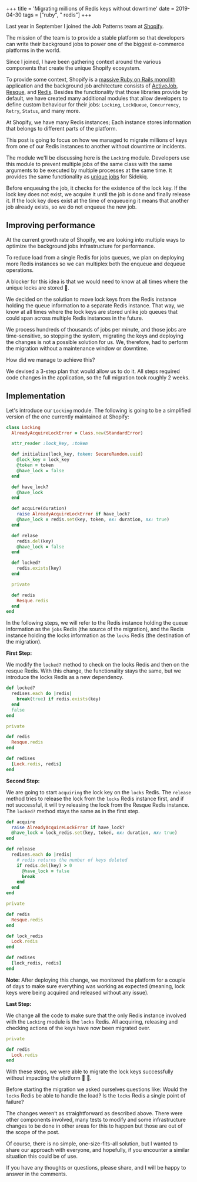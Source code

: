 +++
title = 'Migrating millions of Redis keys without downtime'
date = 2019-04-30
tags = ["ruby", " redis"]
+++

Last year in September I joined the Job Patterns team at [Shopify](https://www.shopify.com/).

The mission of the team is to provide a stable platform so that developers can write their background jobs to power one of the biggest e-commerce platforms in the world.



Since I joined, I have been gathering context around the various components that create the unique Shopify ecosystem.

To provide some context, Shopify is a [massive Ruby on Rails monolith](https://stackshare.io/shopify/e-commerce-at-scale-inside-shopifys-tech-stack) application and the background job architecture consists of [ActiveJob](https://edgeguides.rubyonrails.org/active_job_basics.html), [Resque](https://github.com/resque/resque), and [Redis](https://redis.io/). Besides the functionality that those libraries provide by default, we have created many additional modules that allow developers to define custom behaviour for their jobs: `Locking`, `LockQueue`, `Concurrency`, `Retry`, `Status`, and many more.

At Shopify, we have many Redis instances; Each instance stores information that belongs to different parts of the platform.

This post is going to focus on how we managed to migrate millions of keys from one of our Redis instances to another without downtime or incidents.

The module we'll be discussing here is the `Locking` module. Developers use this module to prevent multiple jobs of the same class with the same arguments to be executed by multiple processes at the same time. It provides the same functionality as [unique jobs](https://github.com/mhenrixon/sidekiq-unique-jobs) for Sidekiq.

Before enqueuing the job, it checks for the existence of the lock key. If the lock key does not exist, we acquire it until the job is done and finally release it. If the lock key does exist at the time of enqueueing it means that another job already exists, so we do not enqueue the new job.

## Improving performance

At the current growth rate of Shopify, we are looking into multiple ways to optimize the background jobs infrastructure for performance.

To reduce load from a single Redis for jobs queues, we plan on deploying more Redis instances so we can multiplex both the enqueue and dequeue operations.

A blocker for this idea is that we would need to know at all times where the unique locks are stored 🤔.

We decided on the solution to move lock keys from the Redis instance holding the queue information to a separate Redis instance. That way, we know at all times where the lock keys are stored unlike job queues that could span across multiple Redis instances in the future.


We process hundreds of thousands of jobs per minute, and those jobs are time-sensitive, so stopping the system, migrating the keys and deploying the changes is not a possible solution for us. We, therefore, had to perform the migration without a maintenance window or downtime.

How did we manage to achieve this?

We devised a 3-step plan that would allow us to do it. All steps required code changes in the application, so the full migration took roughly 2 weeks.

## Implementation

Let's introduce our `Locking` module. The following is going to be a simplified version of the one currently maintained at Shopify:

```ruby
class Locking
  AlreadyAcquireLockError = Class.new(StandardError)

  attr_reader :lock_key, :token

  def initialize(lock_key, token: SecureRandom.uuid)
    @lock_key = lock_key
    @token = token
    @have_lock = false
  end

  def have_lock?
    @have_lock
  end

  def acquire(duration)
    raise AlreadyAcquireLockError if have_lock?
    @have_lock = redis.set(key, token, ex: duration, nx: true)
  end

  def relase
    redis.del(key)
    @have_lock = false
  end

  def locked?
    redis.exists(key)
  end

  private

  def redis
    Resque.redis
  end
end
```

In the following steps, we will refer to the Redis instance holding the queue information as the `jobs` Redis (the source of the migration), and the Redis instance holding the locks information as the `locks` Redis (the destination of the migration).


**First Step:**

We modify the `locked?` method to check on the locks Redis and then on the resque Redis. With this change, the functionality stays the same, but we introduce the locks Redis as a new dependency.

```ruby
def locked?
  redises.each do |redis|
    break(true) if redis.exists(key)
  end
  false
end

private

def redis
  Resque.redis
end

def redises
  [Lock.redis, redis]
end
```

**Second Step:**

We are going to start `acquiring` the lock key on the `locks` Redis. The `release` method tries to release the lock from the `locks` Redis instance first, and if not successful, it will try releasing the lock from the Resque Redis instance. The `locked?` method stays the same as in the first step.

```ruby
def acquire
  raise AlreadyAcquireLockError if have_lock?
  @have_lock = lock_redis.set(key, token, ex: duration, nx: true)
end

def release
  redises.each do |redis|
    # redis returns the number of keys deleted
    if redis.del(key) > 0
      @have_lock = false
      break
    end
  end
end

private

def redis
  Resque.redis
end

def lock_redis
  Lock.redis
end

def redises
  [lock_redis, redis]
end
```

__Note:__ After deploying this change, we monitored the platform for a couple of days to make sure everything was working as expected (meaning, lock keys were being acquired and released without any issue).

**Last Step:**

We change all the code to make sure that the only Redis instance involved with the `Locking` module is the `locks` Redis. All acquiring, releasing and checking actions of the keys have now been migrated over.


```ruby
private

def redis
  Lock.redis
end
```

With these steps, we were able to migrate the lock keys successfully without impacting the platform 🎉 🎉.

Before starting the migration we asked ourselves questions like: Would the `locks` Redis be able to handle the load? Is the `locks` Redis a single point of failure?

The changes weren’t as straightforward as described above. There were other components involved, many tests to modify and some infrastructure changes to be done in other areas for this to happen but those are out of the scope of the post.

Of course, there is no simple, one-size-fits-all solution, but I wanted to share our approach with everyone, and hopefully, if you encounter a similar situation this could be of use.

If you have any thoughts or questions, please share, and I will be happy to answer in the comments.
